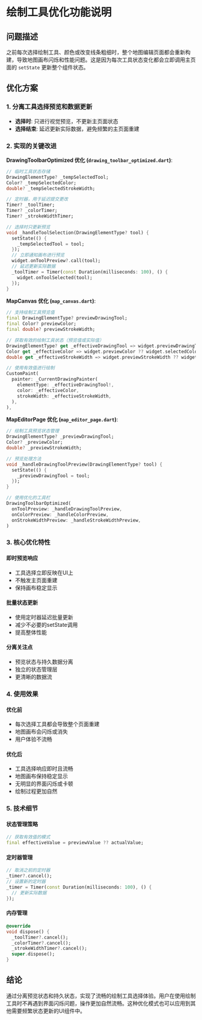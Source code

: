 # 绘制工具优化功能说明

## 问题描述
之前每次选择绘制工具、颜色或改变线条粗细时，整个地图编辑页面都会重新构建，导致地图画布闪烁和性能问题。这是因为每次工具状态变化都会立即调用主页面的 `setState` 更新整个组件状态。

## 优化方案

### 1. 分离工具选择预览和数据更新
- **选择时**: 只进行视觉预览，不更新主页面状态
- **选择结束**: 延迟更新实际数据，避免频繁的主页面重建

### 2. 实现的关键改进

**DrawingToolbarOptimized 优化 (`drawing_toolbar_optimized.dart`)**:
```dart
// 临时工具状态存储
DrawingElementType? _tempSelectedTool;
Color? _tempSelectedColor;
double? _tempSelectedStrokeWidth;

// 定时器，用于延迟提交更改
Timer? _toolTimer;
Timer? _colorTimer;
Timer? _strokeWidthTimer;

// 选择时只更新预览
void _handleToolSelection(DrawingElementType? tool) {
  setState(() {
    _tempSelectedTool = tool;
  });
  // 立即通知画布进行预览
  widget.onToolPreview?.call(tool);
  // 延迟更新实际数据
  _toolTimer = Timer(const Duration(milliseconds: 100), () {
    widget.onToolSelected(tool);
  });
}
```

**MapCanvas 优化 (`map_canvas.dart`)**:
```dart
// 支持绘制工具预览值
final DrawingElementType? previewDrawingTool;
final Color? previewColor;
final double? previewStrokeWidth;

// 获取有效的绘制工具状态（预览值或实际值）
DrawingElementType? get _effectiveDrawingTool => widget.previewDrawingTool ?? widget.selectedDrawingTool;
Color get _effectiveColor => widget.previewColor ?? widget.selectedColor;
double get _effectiveStrokeWidth => widget.previewStrokeWidth ?? widget.selectedStrokeWidth;

// 使用有效值进行绘制
CustomPaint(
  painter: _CurrentDrawingPainter(
    elementType: _effectiveDrawingTool!,
    color: _effectiveColor,
    strokeWidth: _effectiveStrokeWidth,
  ),
),
```

**MapEditorPage 优化 (`map_editor_page.dart`)**:
```dart
// 绘制工具预览状态管理
DrawingElementType? _previewDrawingTool;
Color? _previewColor;
double? _previewStrokeWidth;

// 预览处理方法
void _handleDrawingToolPreview(DrawingElementType? tool) {
  setState(() {
    _previewDrawingTool = tool;
  });
}

// 使用优化的工具栏
DrawingToolbarOptimized(
  onToolPreview: _handleDrawingToolPreview,
  onColorPreview: _handleColorPreview,
  onStrokeWidthPreview: _handleStrokeWidthPreview,
)
```

### 3. 核心优化特性

#### 即时预览响应
- 工具选择立即反映在UI上
- 不触发主页面重建
- 保持画布稳定显示

#### 批量状态更新
- 使用定时器延迟批量更新
- 减少不必要的setState调用
- 提高整体性能

#### 分离关注点
- 预览状态与持久数据分离
- 独立的状态管理层
- 更清晰的数据流

### 4. 使用效果

#### 优化前
- 每次选择工具都会导致整个页面重建
- 地图画布会闪烁或消失
- 用户体验不流畅

#### 优化后
- 工具选择响应即时且流畅
- 地图画布保持稳定显示
- 无明显的界面闪烁或卡顿
- 绘制过程更加自然

### 5. 技术细节

#### 状态管理策略
```dart
// 获取有效值的模式
final effectiveValue = previewValue ?? actualValue;
```

#### 定时器管理
```dart
// 取消之前的定时器
_timer?.cancel();
// 设置新的定时器
_timer = Timer(const Duration(milliseconds: 100), () {
  // 更新实际数据
});
```

#### 内存管理
```dart
@override
void dispose() {
  _toolTimer?.cancel();
  _colorTimer?.cancel();
  _strokeWidthTimer?.cancel();
  super.dispose();
}
```

## 结论

通过分离预览状态和持久状态，实现了流畅的绘制工具选择体验。用户在使用绘制工具时不再遇到界面闪烁问题，操作更加自然流畅。这种优化模式也可以应用到其他需要频繁状态更新的UI组件中。
